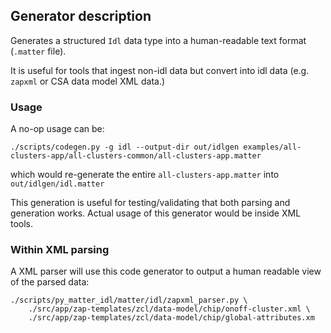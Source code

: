 ## Generator description

Generates a structured `Idl` data type into a human-readable text format
(`.matter` file).

It is useful for tools that ingest non-idl data but convert into idl data (e.g.
`zapxml` or CSA data model XML data.)

### Usage

A no-op usage can be:

```
./scripts/codegen.py -g idl --output-dir out/idlgen examples/all-clusters-app/all-clusters-common/all-clusters-app.matter
```

which would re-generate the entire `all-clusters-app.matter` into
`out/idlgen/idl.matter`

This generation is useful for testing/validating that both parsing and
generation works. Actual usage of this generator would be inside XML tools.

### Within XML parsing

A XML parser will use this code generator to output a human readable view of the
parsed data:

```
./scripts/py_matter_idl/matter/idl/zapxml_parser.py \
    ./src/app/zap-templates/zcl/data-model/chip/onoff-cluster.xml \
    ./src/app/zap-templates/zcl/data-model/chip/global-attributes.xm
```
